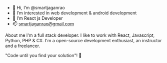 - 👋 Hi, I’m @smartjaganrao
- 👀 I’m interested in web development & android development
- 🌱 I’m React js Developer
- 📫 smartjaganrao@gmail.com

About me
I'm a full stack developer. I like to work with React, Javascript, Python, PHP & C#. I'm a open-source development enthusiast, an instructor and a freelancer.

"Code until you find your solution"! 👋

<!---
smartjaganrao/smartjaganrao is a ✨ special ✨ repository because its `README.md` (this file) appears on your GitHub profile.
You can click the Preview link to take a look at your changes.
--->
